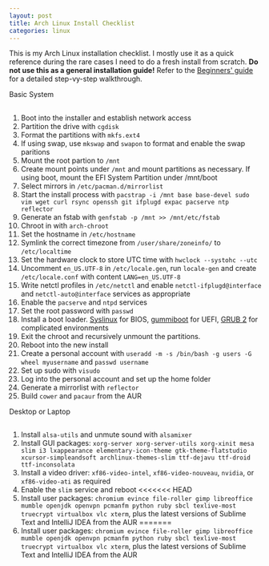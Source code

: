 ```yaml
---
layout: post
title: Arch Linux Install Checklist
categories: linux
---
```


This is my Arch Linux installation checklist. I mostly use it as a quick reference during the rare cases I need to do a fresh install from scratch. **Do  not use this as a general installation guide!** Refer to the [Beginners' guide](https://wiki.archlinux.org/index.php/Beginners%27_guide) for a detailed step-vy-step walkthrough.

Basic System
##
1. Boot into the installer and establish network access
1. Partition the drive with `cgdisk`
1. Format the partitions with `mkfs.ext4`
1. If using swap, use `mkswap` and `swapon` to format and enable the swap paritions
1. Mount the root partion to `/mnt`
1. Create mount points under `/mnt` and mount partitions as necessary. If using boot, mount the EFI System Partition under /mnt/boot
1. Select mirrors in `/etc/pacman.d/mirrorlist`
1. Start the install process with `pacstrap -i /mnt base base-devel sudo vim wget curl rsync openssh git ifplugd expac pacserve ntp reflector`
1. Generate an fstab with `genfstab -p /mnt >> /mnt/etc/fstab`
1. Chroot in with `arch-chroot`
1. Set the hostname in `/etc/hostname`
1. Symlink the correct timezone from `/user/share/zoneinfo/` to `/etc/localtime`
1. Set the hardware clock to store UTC time with `hwclock --systohc --utc`
1. Uncomment `en_US.UTF-8` in `/etc/locale.gen`, run `locale-gen` and create `/etc/locale.conf` with content `LANG=en_US.UTF-8`
1. Write netctl profiles in `/etc/netctl` and enable `netctl-ifplugd@interface` and `netctl-auto@interface` services as appropriate
1. Enable the `pacserve` and `ntpd` services
1. Set the root password with `passwd`
1. Install a boot loader. [Syslinux](https://wiki.archlinux.org/index.php/Syslinux) for BIOS, [gummiboot](https://wiki.archlinux.org/index.php/Gummiboot) for UEFI, [GRUB 2](https://wiki.archlinux.org/index.php/GRUB) for complicated environments
1. Exit the chroot and recursively unmount the partitions.
1. Reboot into the new install
1. Create a personal account with `useradd -m -s /bin/bash -g users -G wheel myusername` and `passwd username`
1. Set up sudo with `visudo`
1. Log into the personal account and set up the home folder
1. Generate a mirrorlist with `reflector`
1. Build `cower` and `pacaur` from the AUR

Desktop or Laptop
##
1. Install `alsa-utils` and unmute sound with `alsamixer`
1. Install GUI packages: `xorg-server xorg-server-utils xorg-xinit mesa slim i3 lxappearance elementary-icon-theme gtk-theme-flatstudio xcursor-simpleandsoft archlinux-themes-slim ttf-dejavu ttf-droid ttf-inconsolata`
1. Install a video driver: `xf86-video-intel`, `xf86-video-nouveau`, `nvidia`, or `xf86-video-ati` as required
1. Enable the `slim` service and reboot
<<<<<<< HEAD
1. Install user packages: `chromium evince file-roller gimp libreoffice mumble openjdk openvpn pcmanfm python ruby sbcl texlive-most truecrypt virtualbox vlc xterm`, plus the latest versions of Sublime Text and IntelliJ IDEA from the AUR
=======
1. Install user packages: `chromium evince file-roller gimp libreoffice mumble openjdk openvpn pcmanfm python ruby sbcl texlive-most truecrypt virtualbox vlc xterm`, plus the latest versions of Sublime Text and IntelliJ IDEA from the AUR
